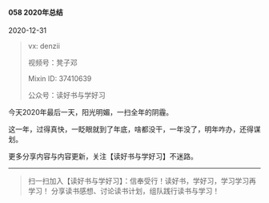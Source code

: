 #### 058 2020年总结

2020-12-31

> vx: denzii
>
> 视频号：凳子邓
>
> Mixin ID: 37410639
>
> 公众号：读好书与学好习



今天2020年最后一天，阳光明媚，一扫全年的阴霾。

这一年，过得真快，一眨眼就到了年底，啥都没干，一年没了，明年咋办，还得谋划。













更多分享内容与内容更新，关注【读好书与学好习】不迷路。

------

> 扫一扫加入【读好书与学好习】：信奉受行！读好书，学好习，学习学习再学习！ 分享读书感想、讨论读书计划，组队践行读书与学习！

